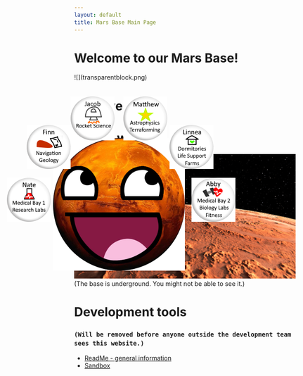 ```yaml
---
layout: default
title: Mars Base Main Page
---
```


# Welcome to our Mars Base!

<a href = "https://lgrunewa7301.github.io/" target = "self">
  <IMG STYLE="position:absolute; TOP:370px; LEFT:180px" SRC="AwesomeMars-small.png">
</a>
<a href = "https://lgrunewa7301.github.io/finn-main.html" target = "_blank">
  <IMG STYLE="position:absolute; TOP:340px; LEFT:120px" SRC="button-fancy_finn.png">
</a>
<a href = "https://lgrunewa7301.github.io/AB_page.html" target = "_blank">
  <IMG STYLE="position:absolute; TOP:460px; LEFT:495px" SRC="button-fancy_abby.png">
</a>
<a href = "https://lgrunewa7301.github.io/Linnea-main.html" target = "_blank">
  <IMG STYLE="position:absolute; TOP:340px; LEFT:445px" SRC="button-fancy_linnea.png">
</a>
<a href = "https://lgrunewa7301.github.io/Nates_page.html" target = "_blank">
<IMG STYLE="position:absolute; TOP:460px; LEFT:75px" SRC="button-fancy_nate.png">
</a>
<a href = "https://lgrunewa7301.github.io/Jacobmain.html" target = "_blank">
<IMG STYLE="position:absolute; TOP:275px; LEFT:220px" SRC="button-fancy_jacob.png">
</a>
<a href = "https://lgrunewa7301.github.io/mattspage.html" target = "_blank">
<IMG STYLE="position:absolute; TOP:275px; LEFT:340px" SRC="button-fancy_matthew.png">
</a>
![](transparentblock.png)

# Who we are

# Where we are
![Mars panorama](shutterstock_1041249343.jpg)
(The base is underground. You might not be able to see it.)

# Development tools
### `(Will be removed before anyone outside the development team sees this website.)`
- [ReadMe - general information](README.md)
- [Sandbox](sandbox.md)
